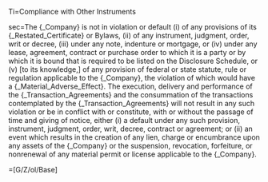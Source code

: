 Ti=Compliance with Other Instruments

sec=The {_Company} is not in violation or default (i) of any provisions of its {_Restated_Certificate} or Bylaws, (ii) of any instrument, judgment, order, writ or decree, (iii) under any note, indenture or mortgage, or (iv) under any lease, agreement, contract or purchase order to which it is a party or by which it is bound that is required to be listed on the Disclosure Schedule, or (v) [to its knowledge,] of any provision of federal or state statute, rule or regulation applicable to the {_Company}, the violation of which would have a {_Material_Adverse_Effect}. The execution, delivery and performance of the {_Transaction_Agreements} and the consummation of the transactions contemplated by the {_Transaction_Agreements} will not result in any such violation or be in conflict with or constitute, with or without the passage of time and giving of notice, either (i) a default under any such provision, instrument, judgment, order, writ, decree, contract or agreement; or (ii) an event which results in the creation of any lien, charge or encumbrance upon any assets of the {_Company} or the suspension, revocation, forfeiture, or nonrenewal of any material permit or license applicable to the {_Company}.

=[G/Z/ol/Base]

